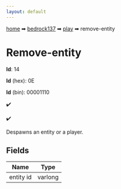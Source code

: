 ```yaml
---
layout: default
---
```


[home](/) ➡ [bedrock137](/protocol/bedrock137) ➡ [play](/protocol/bedrock137/play) ➡ remove-entity

# Remove-entity

**Id**: 14

**Id** (hex): 0E

**Id** (bin): 00001110

✔️

✔️

Despawns an entity or a player.

## Fields

Name | Type
---|---
entity id | varlong

